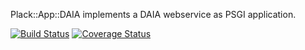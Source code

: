 Plack::App::DAIA implements a DAIA webservice as PSGI application.

[![Build Status](https://travis-ci.org/nichtich/Plack-App-DAIA.png)](https://travis-ci.org/nichtich/Plack-App-DAIA)
[![Coverage Status](https://coveralls.io/repos/nichtich/Plack-App-DAIA/badge.png?branch=master)](https://coveralls.io/r/nichtich/Plack-App-DAIA?branch=master)
